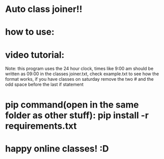 # Auto class joiner!!
# how to use:
# video tutorial: 
Note: this program uses the 24 hour clock, times like 9:00 am should be written as 09:00 in the classes joiner.txt, check example.txt to see how the format works, if you have classes on saturday remove the two # and the odd space before the last if statement

# pip command(open in the same folder as other stuff): pip install -r requirements.txt

# happy online classes! :D
